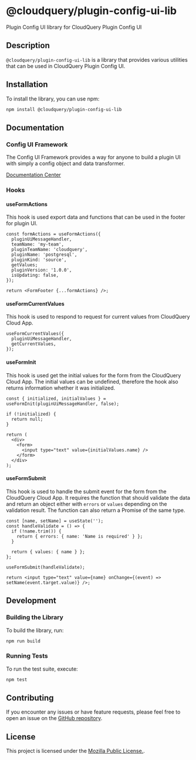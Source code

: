 # @cloudquery/plugin-config-ui-lib

Plugin Config UI library for CloudQuery Plugin Config UI

## Description

`@cloudquery/plugin-config-ui-lib` is a library that provides various utilities that can be used in CloudQuery Plugin Config UI.

## Installation

To install the library, you can use npm:

```bash
npm install @cloudquery/plugin-config-ui-lib
```

## Documentation

### Config UI Framework

The Config UI Framework provides a way for anyone to build a plugin UI with simply a config object and data transformer.

[Documentation Center](https://66facee74aed74fa3fd566af-tromefybtu.chromatic.com/)

### Hooks

#### useFormActions

This hook is used export data and functions that can be used in the footer for plugin UI.

```tsx
const formActions = useFormActions({
  pluginUiMessageHandler,
  teamName: 'my-team',
  pluginTeamName: 'cloudquery',
  pluginName: 'postgresql',
  pluginKind: 'source',
  getValues;
  pluginVersion: '1.0.0',
  isUpdating: false,
});

return <FormFooter {...formActions} />;
```

#### useFormCurrentValues

This hook is used to respond to request for current values from CloudQuery Cloud App.

```tsx
useFormCurrentValues({
  pluginUiMessageHandler,
  getCurrentValues,
});
```

#### useFormInit

This hook is used get the initial values for the form from the CloudQuery Cloud App.
The initial values can be undefined, therefore the hook also returns information whether
it was initialized.

```tsx
const { initialized, initialValues } = useFormInit(pluginUiMessageHandler, false);

if (!initialized) {
  return null;
}

return (
  <div>
    <form>
      <input type="text" value={initialValues.name} />
    </form>
  </div>
);
```

#### useFormSubmit

This hook is used to handle the submit event for the form from the CloudQuery Cloud App.
It requires the function that should validate the data and return an object either with
`errors` or `values` depending on the validation result. The function can also return
a Promise of the same type.

```tsx
const [name, setName] = useState('');
const handleValidate = () => {
  if (!name.trim()) {
    return { errors: { name: 'Name is required' } };
  }

  return { values: { name } };
};

useFormSubmit(handleValidate);

return <input type="text" value={name} onChange={(event) => setName(event.target.value)} />;
```

## Development

### Building the Library

To build the library, run:

```bash
npm run build
```

### Running Tests

To run the test suite, execute:

```bash
npm test
```

## Contributing

If you encounter any issues or have feature requests, please feel free to open an issue on the [GitHub repository](https://github.com/cloudquery/plugin-config-ui-lib/issues).

## License

This project is licensed under the [Mozilla Public License.](LICENSE).
